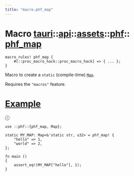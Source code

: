```yaml
---
title: "macro.phf_map"
---
```


# Macro [tauri](/docs/api/rust/tauri/../../../index.html)::​[api](/docs/api/rust/tauri/../../index.html)::​[assets](/docs/api/rust/tauri/../index.html)::​[phf](/docs/api/rust/tauri/index.html)::​[phf_map](/docs/api/rust/tauri/)

```
macro_rules! phf_map {
    #[::proc_macro_hack::proc_macro_hack] => { ... };
}
```

Macro to create a `static` (compile-time) [`Map`](/docs/api/rust/tauri/../../../../tauri/api/assets/phf/struct.Map.html "Map").

Requires the `"macros"` feature.

# [Example](/docs/api/rust/tauri/about:blank#example)

ⓘ

```
use ::phf::{phf_map, Map};

static MY_MAP: Map<&'static str, u32> = phf_map! {
    "hello" => 1,
    "world" => 2,
};

fn main ()
{
    assert_eq!(MY_MAP["hello"], 1);
}
```

